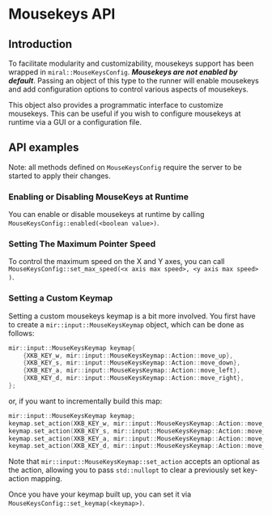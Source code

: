 # Mousekeys API

## Introduction
To facilitate modularity and customizability, mousekeys support has been wrapped
in `miral::MouseKeysConfig`. ***Mousekeys are not enabled by default***.
Passing an object of this type to the runner will enable mousekeys and add
configuration options to control various aspects of mousekeys.

This object also provides a programmatic interface to customize mousekeys. This
can be useful if you wish to configure mousekeys at runtime via a GUI or a
configuration file.

## API examples

Note: all methods defined on `MouseKeysConfig` require the server to be started
to apply their changes.

### Enabling or Disabling MouseKeys at Runtime
You can enable or disable mousekeys at runtime by calling
`MouseKeysConfig::enabled(<boolean value>)`.

### Setting The Maximum Pointer Speed
To control the maximum speed on the X and Y axes, you can call
`MouseKeysConfig::set_max_speed(<x axis max speed>, <y axis max speed> )`.

### Setting a Custom Keymap
Setting a custom mousekeys keymap is a bit more involved. You first have to
create a `mir::input::MouseKeysKeymap` object, which can be done as follows:
```cpp
mir::input::MouseKeysKeymap keymap{
    {XKB_KEY_w, mir::input::MouseKeysKeymap::Action::move_up},
    {XKB_KEY_s, mir::input::MouseKeysKeymap::Action::move_down},
    {XKB_KEY_a, mir::input::MouseKeysKeymap::Action::move_left},
    {XKB_KEY_d, mir::input::MouseKeysKeymap::Action::move_right},
};
```

or, if you want to incrementally build this map:
```cpp
mir::input::MouseKeysKeymap keymap;
keymap.set_action(XKB_KEY_w, mir::input::MouseKeysKeymap::Action::move_up);
keymap.set_action(XKB_KEY_s, mir::input::MouseKeysKeymap::Action::move_down);
keymap.set_action(XKB_KEY_a, mir::input::MouseKeysKeymap::Action::move_left);
keymap.set_action(XKB_KEY_d, mir::input::MouseKeysKeymap::Action::move_right);
```

Note that `mir::input::MouseKeysKeymap::set_action` accepts an optional as the
action, allowing you to pass `std::nullopt` to clear a previously set
key-action mapping.

Once you have your keymap built up, you can set it via
`MouseKeysConfig::set_keymap(<keymap>)`.
